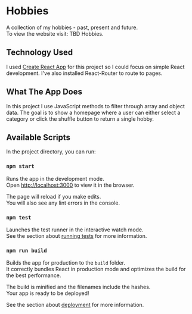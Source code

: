 # Hobbies

A collection of my hobbies - past, present and future.<br>
To view the website visit: TBD Hobbies.

## Technology Used

I used [Create React App](https://github.com/facebook/create-react-app) for this project so I could focus on simple React development. I've also installed React-Router to route to pages.

## What The App Does

In this project I use JavaScript methods to filter through array and object data. The goal is to show a homepage where a user can either select a category or click the shuffle button to return a single hobby.

## Available Scripts

In the project directory, you can run:

### `npm start`

Runs the app in the development mode.<br />
Open [http://localhost:3000](http://localhost:3000) to view it in the browser.

The page will reload if you make edits.<br />
You will also see any lint errors in the console.

### `npm test`

Launches the test runner in the interactive watch mode.<br />
See the section about [running tests](https://facebook.github.io/create-react-app/docs/running-tests) for more information.

### `npm run build`

Builds the app for production to the `build` folder.<br />
It correctly bundles React in production mode and optimizes the build for the best performance.

The build is minified and the filenames include the hashes.<br />
Your app is ready to be deployed!

See the section about [deployment](https://facebook.github.io/create-react-app/docs/deployment) for more information.
